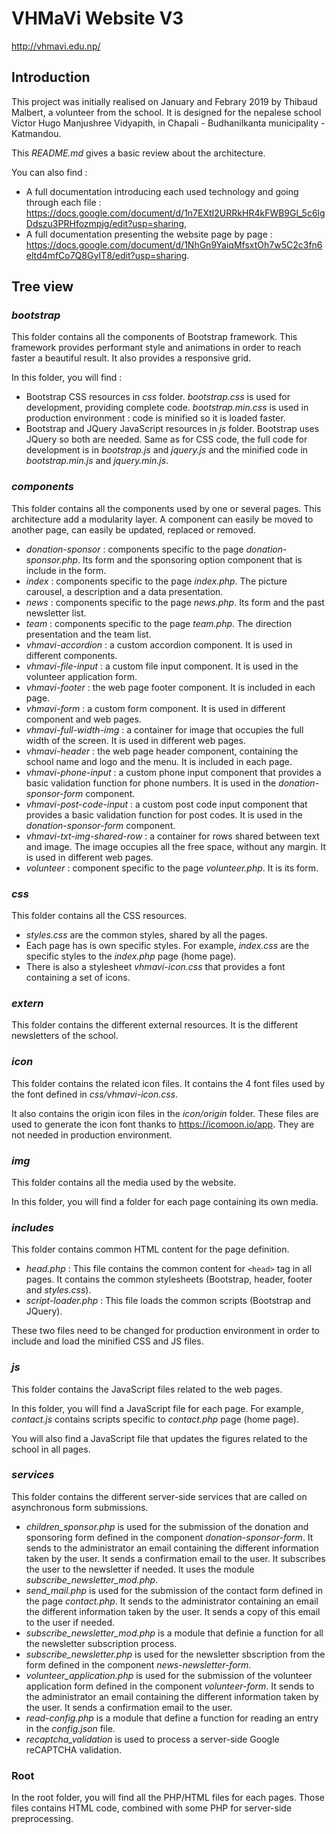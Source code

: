 # VHMaVi Website V3

<http://vhmavi.edu.np/>

## Introduction

This project was initially realised on January and Febrary 2019 by Thibaud Malbert, a volunteer from the school. It is designed for the nepalese school Victor Hugo Manjushree Vidyapith, in Chapali - Budhanilkanta municipality - Katmandou.

This *README.md* gives a basic review about the architecture.

You can also find :

* A full documentation introducing each used technology and going through each file : <https://docs.google.com/document/d/1n7EXtI2URRkHR4kFWB9Gl_5c6lgDdszu3PRHfozmpjg/edit?usp=sharing>,
* A full documentation presenting the website page by page : <https://docs.google.com/document/d/1NhGn9YaiqMfsxtOh7w5C2c3fn6eltd4mfCo7Q8GyIT8/edit?usp=sharing>.

## Tree view

### *bootstrap*

This folder contains all the components of Bootstrap framework. This framework provides performant style and animations in order to reach faster a beautiful result. It also provides a responsive grid.

In this folder, you will find :

* Bootstrap CSS resources in *css* folder. *bootstrap.css* is used for development, providing complete code. *bootstrap.min.css* is used in production environment : code is minified so it is loaded faster.
* Bootstrap and JQuery JavaScript resources in *js* folder. Bootstrap uses JQuery so both are needed. Same as for CSS code, the full code for development is in *bootstrap.js* and *jquery.js* and the minified code in *bootstrap.min.js* and *jquery.min.js*.

### *components*

This folder contains all the components used by one or several pages. This architecture add a modularity layer. A component can easily be moved to another page, can easily be updated, replaced or removed.

* *donation-sponsor* : components specific to the page *donation-sponsor.php*. Its form and the sponsoring option component that is include in the form.
* *index* : components specific to the page *index.php*. The picture carousel, a description and a data presentation.
* *news* : components specific to the page *news.php*. Its form and the past newsletter list.
* *team* : components specific to the page *team.php*. The direction presentation and the team list.
* *vhmavi-accordion* : a custom accordion component. It is used in different components.
* *vhmavi-file-input* : a custom file input component. It is used in the volunteer application form.
* *vhmavi-footer* : the web page footer component. It is included in each page.
* *vhmavi-form* : a custom form component. It is used in different component and web pages.
* *vhmavi-full-width-img* : a container for image that occupies the full width of the screen. It is used in different web pages.
* *vhmavi-header* : the web page header component, containing the school name and logo and the menu. It is included in each page.
* *vhmavi-phone-input* : a custom phone input component that provides a basic validation function for phone numbers. It is used in the *donation-sponsor-form* component.
* *vhmavi-post-code-input* : a custom post code input component that provides a basic validation function for post codes. It is used in the *donation-sponsor-form* component.
* *vhmavi-txt-img-shared-row* : a container for rows shared between text and image. The image occupies all the free space, without any margin. It is used in different web pages.
* *volunteer* : component specific to the page *volunteer.php*. It is its form.

### *css*

This folder contains all the CSS resources.

* *styles.css* are the common styles, shared by all the pages.
* Each page has is own specific styles. For example, *index.css* are the specific styles to the *index.php* page (home page).
* There is also a stylesheet *vhmavi-icon.css* that provides a font containing a set of icons.

### *extern*

This folder contains the different external resources. It is the different newsletters of the school.

### *icon*

This folder contains the related icon files. It contains the 4 font files used by the font defined in *css/vhmavi-icon.css*.

It also contains the origin icon files in the *icon/origin* folder. These files are used to generate the icon font thanks to <https://icomoon.io/app>. They are not needed in production environment.

### *img*

This folder contains all the media used by the website.

In this folder, you will find a folder for each page containing its own media.

### *includes*

This folder contains common HTML content for the page definition.

* *head.php* : This file contains the common content for `<head>` tag in all pages. It contains the common stylesheets (Bootstrap, header, footer and *styles.css*).
* *script-loader.php* : This file loads the common scripts (Bootstrap and JQuery).

These two files need to be changed for production environment in order to include and load the minified CSS and JS files.

### *js*

This folder contains the JavaScript files related to the web pages.

In this folder, you will find a JavaScript file for each page. For example, *contact.js* contains scripts specific to *contact.php* page (home page).

You will also find a JavaScript file that updates the figures related to the school in all pages.

### *services*

This folder contains the different server-side services that are called on asynchronous form submissions.

* *children_sponsor.php* is used for the submission of the donation and sponsoring form defined in the component *donation-sponsor-form*. It sends to the administrator an email containing the different information taken by the user. It sends a confirmation email to the user. It subscribes the user to the newsletter if needed. It uses the module *subscribe_newsletter_mod.php*.
* *send_mail.php* is used for the submission of the contact form defined in the page *contact.php*. It sends to the administrator containing an email the different information taken by the user. It sends a copy of this email to the user if needed.
* *subscribe_newsletter_mod.php* is a module that definie a function for all the newsletter subscription process.
* *subscribe_newsletter.php* is used for the newsletter sbscription from the form defined in the component *news-newsletter-form*.
* *volunteer_application.php* is used for the submission of the volunteer application form defined in the component *volunteer-form*. It sends to the administrator an email containing the different information taken by the user. It sends a confirmation email to the user.
* *read-config.php* is a module that define a function for reading an entry in the *config.json* file.
* *recaptcha_validation* is used to process a server-side Google reCAPTCHA validation.

### Root

In the root folder, you will find all the PHP/HTML files for each pages. Those files contains HTML code, combined with some PHP for server-side preprocessing.